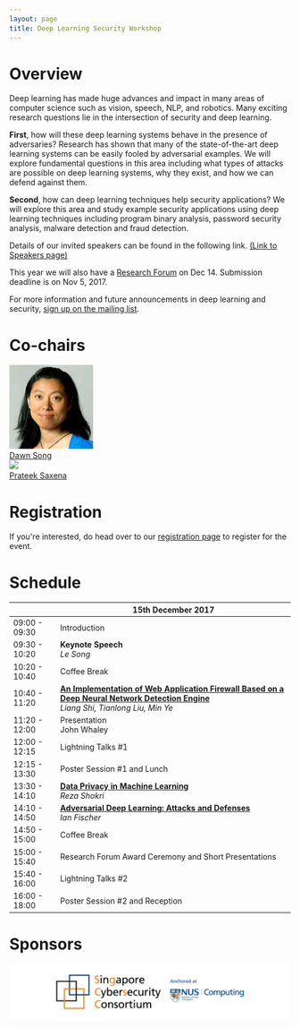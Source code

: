 ```yaml
---
layout: page
title: Deep Learning Security Workshop
---
```


# Overview

Deep learning has made huge advances and impact in many
areas of computer science such as vision, speech, NLP, and
robotics. Many exciting research questions lie in the
intersection of security and deep learning.

**First**, how will these deep learning systems behave in the
presence of adversaries? Research has shown that many of the
state-of-the-art deep learning systems can be easily fooled by
adversarial examples. We will explore fundamental questions in
this area including what types of attacks are possible on deep
learning systems, why they exist, and how we can defend
against them.

**Second**, how can deep learning techniques help security
applications? We will explore this area and study example
security applications using deep learning techniques including
program binary analysis, password security analysis, malware
detection and fraud detection.

Details of our invited speakers can be found in the following link.
[(Link to Speakers page)](https://deep-learning-security.github.io/speakers)

This year we will also have a [Research Forum](forum.md) on Dec 14. Submission deadline is on Nov 5, 2017.

For more information and future announcements in deep learning and security, [sign up on the mailing list](https://groups.google.com/d/forum/deep-learning-security).

# Co-chairs

<div class="instructors">
     <div class="instructor">
       <a href="https://people.eecs.berkeley.edu/~dawnsong/">
         <div class="instructorphoto"><img src="assets/people/dawnsong.jpg"/></div>
         <div>Dawn Song</div>
       </a>
     </div>
     <div class="instructor">
       <a href="http://www.comp.nus.edu.sg/~prateeks/">
         <div class="instructorphoto"><img src="http://www.cs.berkeley.edu/~prateeks/photo-2.jpg"/></div>
         <div>Prateek Saxena</div>
       </a>
     </div>
</div>

# Registration

If you're interested, do head over to our [registration page](http://sgcsc.sg/event-2017-12-cybercamp.html) to register for the event.

# Schedule


|               | 15th December 2017                                                                                                                       |
|---------------|------------------------------------------------------------------------------------------------------------------------------------------|
| 09:00 - 09:30 | Introduction                                                                                                                             |
| 09:30 - 10:20 | **Keynote Speech** <br> *Le Song*                                                                                                        |
| 10:20 - 10:40 | Coffee Break                                                                                                                             |
| 10:40 - 11:20 | [**An Implementation of Web Application Firewall Based on a Deep Neural Network Detection Engine**](talks#shi) <br> *Liang Shi, Tianlong Liu, Min Ye* |
| 11:20 - 12:00 | Presentation <br> John Whaley                                                                                                            |
| 12:00 - 12:15 | Lightning Talks #1                                                                                                                       |
| 12:15 - 13:30 | Poster Session #1 and Lunch                                                                                                              |
| 13:30 - 14:10 | [**Data Privacy in Machine Learning**](talks#reza) <br> *Reza Shokri*                                                                                  |
| 14:10 - 14:50 | [**Adversarial Deep Learning: Attacks and Defenses**](talks#ian) <br> *Ian Fischer*                                                                   |
| 14:50 - 15:00 | Coffee Break                                                                                                                             |
| 15:00 - 15:40 | Research Forum Award Ceremony and Short Presentations                                                                                    |
| 15:40 - 16:00 | Lightning Talks #2                                                                                                                       |
| 16:00 - 18:00 | Poster Session #2 and Reception        


# Sponsors

![Sponsors](assets/logo/banner.png)

